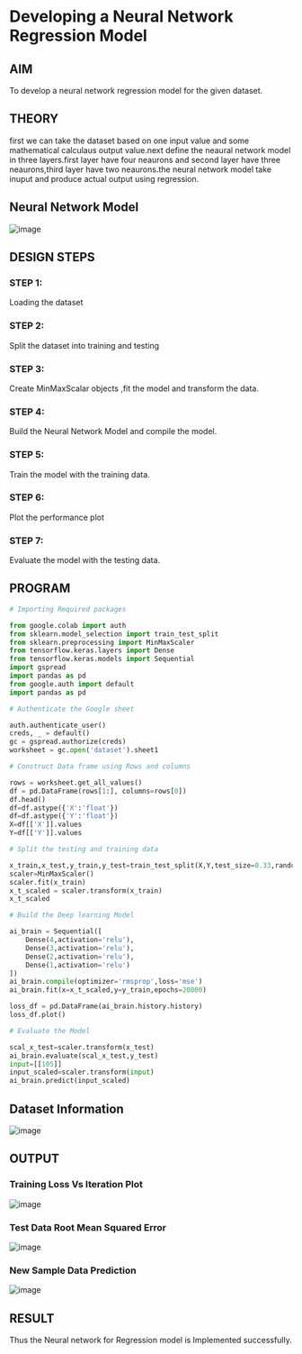 # Developing a Neural Network Regression Model

## AIM

To develop a neural network regression model for the given dataset.

## THEORY

first we can take the dataset based on one input value and some mathematical calculaus output value.next define the neaural network model in three layers.first layer have four neaurons and second layer have three neaurons,third layer have two neaurons.the neural network model take inuput and produce actual output using regression.

## Neural Network Model

![image](https://user-images.githubusercontent.com/103049243/189942401-e913281c-2572-46c0-9a3e-59815c9e2733.png)

## DESIGN STEPS

### STEP 1:

Loading the dataset

### STEP 2:

Split the dataset into training and testing

### STEP 3:

Create MinMaxScalar objects ,fit the model and transform the data.

### STEP 4:

Build the Neural Network Model and compile the model.

### STEP 5:

Train the model with the training data.

### STEP 6:

Plot the performance plot

### STEP 7:

Evaluate the model with the testing data.

## PROGRAM
```python
# Importing Required packages

from google.colab import auth
from sklearn.model_selection import train_test_split
from sklearn.preprocessing import MinMaxScaler
from tensorflow.keras.layers import Dense
from tensorflow.keras.models import Sequential
import gspread
import pandas as pd
from google.auth import default
import pandas as pd

# Authenticate the Google sheet

auth.authenticate_user()
creds, _ = default()
gc = gspread.authorize(creds)
worksheet = gc.open('dataset').sheet1

# Construct Data frame using Rows and columns

rows = worksheet.get_all_values()
df = pd.DataFrame(rows[1:], columns=rows[0])
df.head()
df=df.astype({'X':'float'})
df=df.astype({'Y':'float'})
X=df[['X']].values
Y=df[['Y']].values

# Split the testing and training data

x_train,x_test,y_train,y_test=train_test_split(X,Y,test_size=0.33,random_state=50)
scaler=MinMaxScaler()
scaler.fit(x_train)
x_t_scaled = scaler.transform(x_train)
x_t_scaled

# Build the Deep learning Model

ai_brain = Sequential([
    Dense(4,activation='relu'),
    Dense(3,activation='relu'),
    Dense(2,activation='relu'),
    Dense(1,activation='relu')
])
ai_brain.compile(optimizer='rmsprop',loss='mse')
ai_brain.fit(x=x_t_scaled,y=y_train,epochs=20000)

loss_df = pd.DataFrame(ai_brain.history.history)
loss_df.plot()

# Evaluate the Model

scal_x_test=scaler.transform(x_test)
ai_brain.evaluate(scal_x_test,y_test)
input=[[105]]
input_scaled=scaler.transform(input)
ai_brain.predict(input_scaled)
```
## Dataset Information
![image](https://user-images.githubusercontent.com/103049243/189943270-64ef2d8a-3e73-4c5d-aade-fab343a3a2c7.png)

## OUTPUT

### Training Loss Vs Iteration Plot

![image](https://user-images.githubusercontent.com/103049243/189943374-d6165d2f-18fb-4ea1-a5a2-49d64f8605ef.png)

### Test Data Root Mean Squared Error

![image](https://user-images.githubusercontent.com/103049243/189943476-862a78ea-f5ee-4b83-b3fb-c9300838c9c9.png)

### New Sample Data Prediction

![image](https://user-images.githubusercontent.com/103049243/189943564-4611637a-bb0e-444d-ad32-62809ae1c873.png)

## RESULT
Thus the Neural network for Regression model is Implemented successfully.
